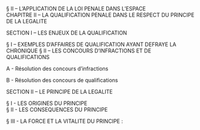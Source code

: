 
§ II – L’APPLICATION DE LA LOI PENALE DANS L’ESPACE  
CHAPITRE II – LA QUALIFICATION PENALE DANS LE RESPECT DU PRINCIPE DE LA LEGALITE

SECTION I – LES ENJEUX DE LA QUALIFICATION

§ I – EXEMPLES D’AFFAIRES DE QUALIFICATION AYANT DEFRAYE LA CHRONIQUE § II – LES CONCOURS D’INFRACTIONS ET DE QUALIFICATIONS

A - Résolution des concours d’infractions

B - Résolution des concours de qualifications

SECTION II – LE PRINCIPE DE LA LEGALITE

§ I - LES ORIGINES DU PRINCIPE  
§ II - LES CONSEQUENCES DU PRINCIPE

§ III - LA FORCE ET LA VITALITE DU PRINCIPE :
